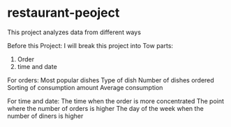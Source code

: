 # restaurant-peoject
This project analyzes data from different ways


Before this Project:
I will break this project into Tow parts:
1. Order 
2. time and date

For orders:
Most popular dishes
Type of dish
Number of dishes ordered
Sorting of consumption amount
Average consumption

For time and date:
The time when the order is more concentrated
The point where the number of orders is higher
The day of the week when the number of diners is higher
